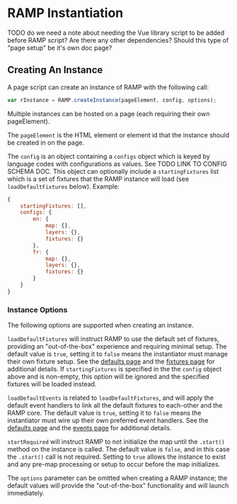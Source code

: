 # RAMP Instantiation

TODO do we need a note about needing the Vue library script to be added before RAMP script? Are there any other dependencies? Should this type of "page setup" be it's own doc page?

## Creating An Instance

A page script can create an instance of RAMP with the following call:

```js
var rInstance = RAMP.createInstance(pageElement, config, options);
```

Multiple instances can be hosted on a page (each requiring their own pageElement).

The `pageElement` is the HTML element or element id that the instance should be created in on the page.

The `config` is an object containing a `configs` object which is keyed by language codes with configurations as values. See TODO LINK TO CONFIG SCHEMA DOC.
This object can optionally include a `startingFixtures` list which is a set of fixtures that the RAMP instance will load (see `loadDefaultFixtures` below). Example:

```js
{
    startingFixtures: [],
    configs: {
        en: {
            map: {},
            layers: {},
            fixtures: {}
        },
        fr: {
            map: {},
            layers: {},
            fixtures: {}
        }
    }
}
```

### Instance Options

The following options are supported when creating an instance.

`loadDefaultFixtures` will instruct RAMP to use the default set of fixtures, providing an "out-of-the-box" experience and requiring minimal setup. The default value is `true`, setting it to `false` means the instantiator must manage their own fixture setup. See the [defaults page](../app/defaults.md) and the [fixtures page](../app/fixtures.md) for additional details. If `startingFixtures` is specified in the the `config` object above and is non-empty, this option will be ignored and the specified fixtures will be loaded instead.

`loadDefaultEvents` is related to `loadDefaultFixtures`, and will apply the default event handlers to link all the default fixtures to each-other and the RAMP core. The default value is `true`, setting it to `false` means the instantiator must wire up their own preferred event handlers.  See the [defaults page](../app/defaults.md) and the [events page](events.md) for additional details.

`startRequired` will instruct RAMP to not initialize the map until the `.start()` method on the instance is called. The default value is `false`, and in this case the `.start()` call is not required. Setting to `true` allows the instance to exist and any pre-map processing or setup to occur before the map initializes.

The `options` parameter can be omitted when creating a RAMP instance; the default values will provide the "out-of-the-box" functionality and will launch immediately.
